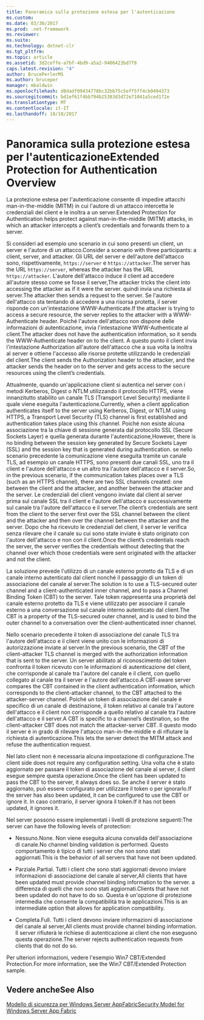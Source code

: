 ```yaml
---
title: Panoramica sulla protezione estesa per l'autenticazione
ms.custom: 
ms.date: 03/30/2017
ms.prod: .net-framework
ms.reviewer: 
ms.suite: 
ms.technology: dotnet-clr
ms.tgt_pltfrm: 
ms.topic: article
ms.assetid: 3d2ceffe-a7bf-4bd9-a5a2-9406423bd7f8
caps.latest.revision: "4"
author: BrucePerlerMS
ms.author: bruceper
manager: mbaldwin
ms.openlocfilehash: d8dadf09434778bc32bb75c5eff5ff4cb0494373
ms.sourcegitcommit: bd1ef61f4bb794b25383d3d72e71041a5ced172e
ms.translationtype: MT
ms.contentlocale: it-IT
ms.lasthandoff: 10/18/2017
---
```

# <a name="extended-protection-for-authentication-overview"></a><span data-ttu-id="0b1c0-102">Panoramica sulla protezione estesa per l'autenticazione</span><span class="sxs-lookup"><span data-stu-id="0b1c0-102">Extended Protection for Authentication Overview</span></span>
<span data-ttu-id="0b1c0-103">La protezione estesa per l'autenticazione consente di impedire attacchi man-in-the-middle (MITM) in cui l'autore di un attacco intercetta le credenziali del client e le inoltra a un server.</span><span class="sxs-lookup"><span data-stu-id="0b1c0-103">Extended Protection for Authentication helps protect against man-in-the-middle (MITM) attacks, in which an attacker intercepts a client’s credentials and forwards them to a server.</span></span>  
  
 <span data-ttu-id="0b1c0-104">Si consideri ad esempio uno scenario in cui sono presenti un client, un server e l'autore di un attacco.</span><span class="sxs-lookup"><span data-stu-id="0b1c0-104">Consider a scenario with three participants: a client, server, and attacker.</span></span> <span data-ttu-id="0b1c0-105">Gli URL del server e dell'autore dell'attacco sono, rispettivamente, `https://server` e `https://attacker`.</span><span class="sxs-lookup"><span data-stu-id="0b1c0-105">The server has the URL `https://server`, whereas the attacker has the URL `https://attacker`.</span></span> <span data-ttu-id="0b1c0-106">L'autore dell'attacco induce il client ad accedere all'autore stesso come se fosse il server,</span><span class="sxs-lookup"><span data-stu-id="0b1c0-106">The attacker tricks the client into accessing the attacker as if it were the server.</span></span> <span data-ttu-id="0b1c0-107">quindi invia una richiesta al server.</span><span class="sxs-lookup"><span data-stu-id="0b1c0-107">The attacker then sends a request to the server.</span></span> <span data-ttu-id="0b1c0-108">Se l'autore dell'attacco sta tentando di accedere a una risorsa protetta, il server risponde con un'intestazione WWW-Authenticate.</span><span class="sxs-lookup"><span data-stu-id="0b1c0-108">If the attacker is trying to access a secure resource, the server replies to the attacker with a WWW-Authenticate header.</span></span> <span data-ttu-id="0b1c0-109">Poiché l'autore dell'attacco non dispone delle informazioni di autenticazione, invia l'intestazione WWW-Authenticate al client.</span><span class="sxs-lookup"><span data-stu-id="0b1c0-109">The attacker does not have the authentication information, so it sends the WWW-Authenticate header on to the client.</span></span> <span data-ttu-id="0b1c0-110">A questo punto il client invia l'intestazione Authorization all'autore dell'attacco che a sua volta la inoltra al server e ottiene l'accesso alle risorse protette utilizzando le credenziali del client.</span><span class="sxs-lookup"><span data-stu-id="0b1c0-110">The client sends the Authorization header to the attacker, and the attacker sends the header on to the server and gets access to the secure resources using the client’s credentials.</span></span>  
  
 <span data-ttu-id="0b1c0-111">Attualmente, quando un'applicazione client si autentica nel server con i metodi Kerberos, Digest o NTLM utilizzando il protocollo HTTPS, viene innanzitutto stabilito un canale TLS (Transport Level Security) mediante il quale viene eseguita l'autenticazione.</span><span class="sxs-lookup"><span data-stu-id="0b1c0-111">Currently, when a client application authenticates itself to the server using Kerberos, Digest, or NTLM using HTTPS, a Transport Level Security (TLS) channel is first established and authentication takes place using this channel.</span></span> <span data-ttu-id="0b1c0-112">Poiché non esiste alcuna associazione tra la chiave di sessione generata dal protocollo SSL (Secure Sockets Layer) e quella generata durante l'autenticazione,</span><span class="sxs-lookup"><span data-stu-id="0b1c0-112">However, there is no binding between the session key generated by Secure Sockets Layer (SSL) and the session key that is generated during authentication.</span></span> <span data-ttu-id="0b1c0-113">se nello scenario precedente la comunicazione viene eseguita tramite un canale TLS, ad esempio un canale HTTPS, sono presenti due canali SSL, uno tra il client e l'autore dell'attacco e un altro tra l'autore dell'attacco e il server.</span><span class="sxs-lookup"><span data-stu-id="0b1c0-113">So, in the previous scenario, if the communication takes places over a TLS (such as an HTTPS channel), there are two SSL channels created: one between the client and the attacker, and another between the attacker and the server.</span></span> <span data-ttu-id="0b1c0-114">Le credenziali del client vengono inviate dal client al server prima sul canale SSL tra il client e l'autore dell'attacco e successivamente sul canale tra l'autore dell'attacco e il server.</span><span class="sxs-lookup"><span data-stu-id="0b1c0-114">The client’s credentials are sent from the client to the server first over the SSL channel between the client and the attacker and then over the channel between the attacker and the server.</span></span> <span data-ttu-id="0b1c0-115">Dopo che ha ricevuto le credenziali del client, il server le verifica senza rilevare che il canale su cui sono state inviate è stato originato con l'autore dell'attacco e non con il client.</span><span class="sxs-lookup"><span data-stu-id="0b1c0-115">Once the client’s credentials reach the server, the server verifies the credentials without detecting that the channel over which those credentials were sent originated with the attacker and not the client.</span></span>  
  
 <span data-ttu-id="0b1c0-116">La soluzione prevede l'utilizzo di un canale esterno protetto da TLS e di un canale interno autenticato dal client nonché il passaggio di un token di associazione del canale al server.</span><span class="sxs-lookup"><span data-stu-id="0b1c0-116">The solution is to use a TLS-secured outer channel and a client-authenticated inner channel, and to pass a Channel Binding Token (CBT) to the server.</span></span> <span data-ttu-id="0b1c0-117">Tale token rappresenta una proprietà del canale esterno protetto da TLS e viene utilizzato per associare il canale esterno a una conversazione sul canale interno autenticato dal client.</span><span class="sxs-lookup"><span data-stu-id="0b1c0-117">The CBT is a property of the TLS-secured outer channel, and is used to bind the outer channel to a conversation over the client-authenticated inner channel.</span></span>  
  
 <span data-ttu-id="0b1c0-118">Nello scenario precedente il token di associazione del canale TLS tra l'autore dell'attacco e il client viene unito con le informazioni di autorizzazione inviate al server.</span><span class="sxs-lookup"><span data-stu-id="0b1c0-118">In the previous scenario, the CBT of the client-attacker TLS channel is merged with the authorization information that is sent to the server.</span></span> <span data-ttu-id="0b1c0-119">Un server abilitato al riconoscimento del token confronta il token ricevuto con le informazioni di autenticazione del client, che corrisponde al canale tra l'autore del canale e il client, con quello collegato al canale tra il server e l'autore dell'attacco.</span><span class="sxs-lookup"><span data-stu-id="0b1c0-119">A CBT-aware server compares the CBT contained in the client authentication information, which corresponds to the client-attacker channel, to the CBT attached to the attacker-server channel.</span></span> <span data-ttu-id="0b1c0-120">Poiché un token di associazione del canale è specifico di un canale di destinazione, il token relativo al canale tra l'autore dell'attacco e il client non corrisponde a quello relativo al canale tra l'autore dell'attacco e il server.</span><span class="sxs-lookup"><span data-stu-id="0b1c0-120">A CBT is specific to a channel’s destination, so the client-attacker CBT does not match the attacker-server CBT.</span></span> <span data-ttu-id="0b1c0-121">Il questo modo il server è in grado di rilevare l'attacco man-in-the-middle e di rifiutare la richiesta di autenticazione.</span><span class="sxs-lookup"><span data-stu-id="0b1c0-121">This lets the server detect the MITM attack and refuse the authentication request.</span></span>  
  
 <span data-ttu-id="0b1c0-122">Nel lato client non è necessaria alcuna impostazione di configurazione.</span><span class="sxs-lookup"><span data-stu-id="0b1c0-122">The client side does not require any configuration setting.</span></span> <span data-ttu-id="0b1c0-123">Una volta che è stato aggiornato per passare il token di associazione del canale al server, il client esegue sempre questa operazione.</span><span class="sxs-lookup"><span data-stu-id="0b1c0-123">Once the client has been updated to pass the CBT to the server, it always does so.</span></span> <span data-ttu-id="0b1c0-124">Se anche il server è stato aggiornato, può essere configurato per utilizzare il token o per ignorarlo.</span><span class="sxs-lookup"><span data-stu-id="0b1c0-124">If the server has also been updated, it can be configured to use the CBT or ignore it.</span></span> <span data-ttu-id="0b1c0-125">In caso contrario, il server ignora il token.</span><span class="sxs-lookup"><span data-stu-id="0b1c0-125">If it has not been updated, it ignores it.</span></span>  
  
 <span data-ttu-id="0b1c0-126">Nel server possono essere implementati i livelli di protezione seguenti:</span><span class="sxs-lookup"><span data-stu-id="0b1c0-126">The server can have the following levels of protection:</span></span>  
  
-   <span data-ttu-id="0b1c0-127">Nessuno.</span><span class="sxs-lookup"><span data-stu-id="0b1c0-127">None.</span></span> <span data-ttu-id="0b1c0-128">Non viene eseguita alcuna convalida dell'associazione di canale.</span><span class="sxs-lookup"><span data-stu-id="0b1c0-128">No channel binding validation is performed.</span></span> <span data-ttu-id="0b1c0-129">Questo comportamento è tipico di tutti i server che non sono stati aggiornati.</span><span class="sxs-lookup"><span data-stu-id="0b1c0-129">This is the behavior of all servers that have not been updated.</span></span>  
  
-   <span data-ttu-id="0b1c0-130">Parziale.</span><span class="sxs-lookup"><span data-stu-id="0b1c0-130">Partial.</span></span> <span data-ttu-id="0b1c0-131">Tutti i client che sono stati aggiornati devono inviare informazioni di associazione del canale al server,</span><span class="sxs-lookup"><span data-stu-id="0b1c0-131">All clients that have been updated must provide channel binding information to the server.</span></span> <span data-ttu-id="0b1c0-132">a differenza di quelli che non sono stati aggiornati.</span><span class="sxs-lookup"><span data-stu-id="0b1c0-132">Clients that have not been updated do not have to do so.</span></span> <span data-ttu-id="0b1c0-133">Questa è un'opzione di protezione intermedia che consente la compatibilità tra le applicazioni.</span><span class="sxs-lookup"><span data-stu-id="0b1c0-133">This is an intermediate option that allows for application compatibility.</span></span>  
  
-   <span data-ttu-id="0b1c0-134">Completa.</span><span class="sxs-lookup"><span data-stu-id="0b1c0-134">Full.</span></span> <span data-ttu-id="0b1c0-135">Tutti i client devono inviare informazioni di associazione del canale al server,</span><span class="sxs-lookup"><span data-stu-id="0b1c0-135">All clients must provide channel binding information.</span></span> <span data-ttu-id="0b1c0-136">Il server rifiuterà le richiese di autenticazione ai client che non eseguono questa operazione.</span><span class="sxs-lookup"><span data-stu-id="0b1c0-136">The server rejects authentication requests from clients that do not do so.</span></span>  
  
 <span data-ttu-id="0b1c0-137">Per ulteriori informazioni, vedere l'esempio Win7 CBT/Extended Protection.</span><span class="sxs-lookup"><span data-stu-id="0b1c0-137">For more information, see the Win7 CBT/Extended Protection sample.</span></span>  
  
## <a name="see-also"></a><span data-ttu-id="0b1c0-138">Vedere anche</span><span class="sxs-lookup"><span data-stu-id="0b1c0-138">See Also</span></span>  
 [<span data-ttu-id="0b1c0-139">Modello di sicurezza per Windows Server AppFabric</span><span class="sxs-lookup"><span data-stu-id="0b1c0-139">Security Model for Windows Server App Fabric</span></span>](http://go.microsoft.com/fwlink/?LinkID=201279&clcid=0x409)
